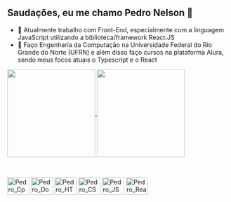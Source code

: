 ## Saudações, eu me chamo Pedro Nelson 👋

- 🔭 Atualmente trabalho com Front-End, especialmente com a linguagem JavaScript utilizando a biblioteca/framework React.JS
- 🌱 Faço Engenharia da Computação na Universidade Federal do Rio Grande do Norte (UFRN) e além disso faço cursos na plataforma Alura, sendo meus focos atuais o Typescript e o React

<div>
  <a href="https://github.com/PedronSol/github-readme-stats">
    <img height="200em" align="center" src="https://github-readme-stats.vercel.app/api?username=PedronSol&show_icons=true&theme=merko&hide_title=true&rank_icon=github&include_all_commits=true" />
  </a>
  <a href="https://github.com/PedronSol/github-readme-stats">
    <img height="200em" align="center" src="https://github-readme-stats.vercel.app/api/top-langs/?username=PedronSol&theme=merko&langs_count=8&layout=compact" />
  </a>
</div>

##
<div style="display: inline_block"><br/ >
  <img align="center" alt="Pedro_Cpp" height="40" width="50" src="https://cdn.jsdelivr.net/gh/devicons/devicon@latest/icons/cplusplus/cplusplus-original.svg" />
  <img align="center" alt="Pedro_Docker" height="40" width="50" src="https://cdn.jsdelivr.net/gh/devicons/devicon@latest/icons/docker/docker-original.svg" />
  <img align="center" alt="Pedro_HTML" height="40" width="50" src="https://cdn.jsdelivr.net/gh/devicons/devicon@latest/icons/html5/html5-original.svg" />
  <img align="center" alt="Pedro_CSS" height="40" width="50" src="https://cdn.jsdelivr.net/gh/devicons/devicon@latest/icons/css3/css3-original.svg" />
  <img align="center" alt="Pedro_JS" height="40" width="50" src="https://cdn.jsdelivr.net/gh/devicons/devicon@latest/icons/javascript/javascript-original.svg" />
  <img align="center" alt="Pedro_React" height="40" width="50" src="https://cdn.jsdelivr.net/gh/devicons/devicon@latest/icons/react/react-original.svg" />
</div>

